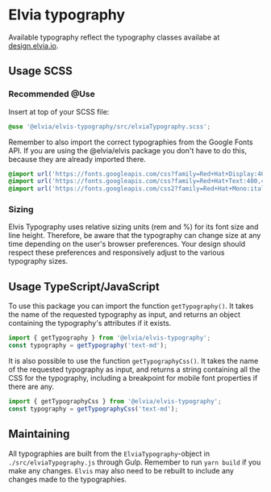 # Elvia typography

Available typography reflect the typography classes availabe at
[design.elvia.io](https://design.elvia.io/brand/typography).

## Usage SCSS

### Recommended @Use

Insert at top of your SCSS file:<br>

```scss
@use '@elvia/elvis-typography/src/elviaTypography.scss';
```

Remember to also import the correct typographies from the Google Fonts API. If you are using the @elvia/elvis
package you don't have to do this, because they are already imported there.

```scss
@import url('https://fonts.googleapis.com/css?family=Red+Hat+Display:400,400i,500,700,900&display=swap');
@import url('https://fonts.googleapis.com/css?family=Red+Hat+Text:400,400i,500,600,700&display=swap');
@import url('https://fonts.googleapis.com/css2?family=Red+Hat+Mono:ital,wght@0,400;0,500;1,400&display=swap');
```

### Sizing

Elvis Typography uses relative sizing units (rem and %) for its font size and line height. Therefore, be aware
that the typography can change size at any time depending on the user's browser preferences. Your design
should respect these preferences and responsively adjust to the various typography sizes.

## Usage TypeScript/JavaScript

To use this package you can import the function `getTypography()`. It takes the name of the requested
typography as input, and returns an object containing the typography's attributes if it exists.

```js
import { getTypography } from '@elvia/elvis-typography';
const typography = getTypography('text-md');
```

It is also possible to use the function `getTypographyCss()`. It takes the name of the requested typography as
input, and returns a string containing all the CSS for the typography, including a breakpoint for mobile font
properties if there are any.

```js
import { getTypographyCss } from '@elvia/elvis-typography';
const typography = getTypographyCss('text-md');
```

## Maintaining

All typographies are built from the `ElviaTypography`-object in `./src/elviaTypography.js` through Gulp.
Remember to run `yarn build` if you make any changes. `Elvis` may also need to be rebuilt to include any
changes made to the typographies.
